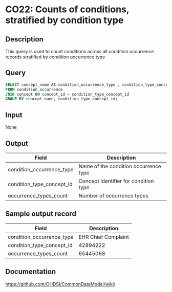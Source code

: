 # CO22: Counts of conditions, stratified by condition type

## Description
This query is used to count conditions across all condition occurrence records stratified by condition occurrence type

## Query
```sql
SELECT concept_name AS condition_occurrence_type , condition_type_concept_id , count(*) AS occurrence_type_count
FROM condition_occurrence
JOIN concept ON concept_id = condition_type_concept_id
GROUP BY concept_name, condition_type_concept_id;
```

## Input

None

## Output

|  Field |  Description |
| --- | --- |
| condition_occurrence_type | Name of the condition occurrence type |
| condition_type_concept_id | Concept identifier for condition type |
| occurrence_types_count | Number of occurrence types |

## Sample output record

|  Field |  Description |
| --- | --- |
| condition_occurrence_type |  EHR Chief Complaint |
| condition_type_concept_id |  42894222 |
| occurrence_types_count |  65445068 |


## Documentation
https://github.com/OHDSI/CommonDataModel/wiki/
